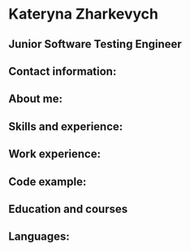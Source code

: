 # Kateryna Zharkevych
## Junior Software Testing Engineer
## Contact information:
## About me:
## Skills and experience:
## Work experience:
## Code example:
## Education and courses
## Languages:
